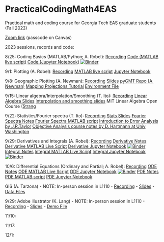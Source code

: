 # PracticalCodingMath4EAS
Practical math and coding course for Georgia Tech EAS graduate students (Fall 2023)

[Zoom link](https://gatech.zoom.us/j/93274070063?pwd=SXlaL3duZzRLTG0wZk9Xa0Y1NGNDZz09) (passcode on Canvas)

2023 sessions, records and code:

8/25: Coding Basics (MATLAB/Python; A. Robel):
[Recording](XX)
[Code (MATLAB live script)](https://github.com/aarobel/PracticalCodingMath4EAS/blob/main/MATLAB_basics.mlx)
[Code (Jupyter Notebook)](https://github.com/aarobel/PracticalCodingMath4EAS/blob/main/Python_basics.ipynb) [![Binder](https://mybinder.org/badge_logo.svg)](https://mybinder.org/v2/gh/aarobel/PracticalCodingMath4EAS/main?filepath=Python_basics.ipynb) 

9/1: Plotting (A. Robel):
[Recording](XX)
[MATLAB live script](https://github.com/aarobel/PracticalCodingMath4EAS/blob/main/Class3_dataIO_plot.mlx)
[Jupyter Notebook](https://github.com/aarobel/PracticalCodingMath4EAS/blob/main/Class3_dataIO_plot.ipynb)

9/8: Geographic Plotting (A. Newman):
[Recording](XX) 
[Slides](https://github.com/aarobel/PracticalCodingMath4EAS/blob/main/Class7_Coordinates-Taka2021-AndyUpdate2022.pptx)
[pyGMT Repo (A. Newman)](https://github.com/avnewman/pyGMT-Tutorial)
[Mapping Projections Tutorial](https://github.com/avnewman/pyGMT-Tutorial/blob/main/Mapping_projections.ipynb)
[Environment File](https://github.com/aarobel/PracticalCodingMath4EAS/blob/main/pygmt_environment.yml)

9/15: Linear algebra/Interpolation/Smoothing (T. Ito):
[Recording](XX)
[Linear Algebra Slides](https://github.com/aarobel/PracticalCodingMath4EAS/blob/main/Class4_LinAlg.pptx)
[Interpolation and smoothing slides](https://github.com/aarobel/PracticalCodingMath4EAS/blob/main/Class5_Interp.pptx)
MIT Linear Algebra Open Course ([Strang](https://ocw.mit.edu/courses/mathematics/18-06-linear-algebra-spring-2010/)

9/22: Statistics/Fourier spectra (T. Ito):
[Recording](XX)
[Stats Slides](https://github.com/eas2655-taka/PracticalCodingMath4EAS/blob/main/Class6_Stats.pptx)
[Fourier Spectra Notes](https://github.com/aarobel/PracticalCodingMath4EAS/blob/main/Class12-Fourier.pptx)
[Fourier Spectra MATLAB script](https://github.com/aarobel/PracticalCodingMath4EAS/blob/main/Class12_Fourier.mlx)
[Introduction to Error Analysis by J.R.Taylor](https://ia801307.us.archive.org/14/items/TaylorJ.R.IntroductionToErrorAnalysis2ed/Taylor%20J.R.%20Introduction%20to%20error%20analysis%202ed_text.pdf)
[Objective Analysis course notes by D. Hartmann at Univ Washington](https://atmos.uw.edu/~dennis/552_Notes_ftp.html) 

9/29: Derivatives and Integrals (A. Robel):
[Recording](XX)
[Derivative Notes](https://github.com/aarobel/PracticalCodingMath4EAS/blob/main/Derivative%20review.pdf)
[Derivative MATLAB Live Script](https://github.com/aarobel/PracticalCodingMath4EAS/blob/main/Derivative_MATLAB.mlx)
[Derivative Jupyter Notebook](https://github.com/aarobel/PracticalCodingMath4EAS/blob/main/Derivative_notebook.ipynb) [![Binder](https://mybinder.org/badge_logo.svg)](https://mybinder.org/v2/gh/aarobel/PracticalCodingMath4EAS/8bdc4837544c33d162f7cc7b10b1b49cfcfb8bcf?urlpath=lab%2Ftree%2FDerivative_notebook.ipynb)
[Integral Notes](https://github.com/aarobel/PracticalCodingMath4EAS/blob/main/Numerical%20Integration.pdf)
[Integral MATLAB Live Script](https://github.com/aarobel/PracticalCodingMath4EAS/blob/main/Integral_MATLAB.mlx)
[Integral Jupyter Notebook](https://github.com/aarobel/PracticalCodingMath4EAS/blob/main/Integral_notebook.ipynb) [![Binder](https://mybinder.org/badge_logo.svg)](https://mybinder.org/v2/gh/aarobel/PracticalCodingMath4EAS/main?filepath=Integral_notebook.ipynb)

10/6: Differential Equations (Ordinary and Partial; A. Robel):
[Recording](XX)
[ODE Notes](https://github.com/aarobel/PracticalCodingMath4EAS/blob/main/ODE%20Review.pdf)
[ODE MATLAB Live Script](https://github.com/aarobel/PracticalCodingMath4EAS/blob/main/ODE_MATLAB.mlx)
[ODE Jupyter Notebook](https://github.com/aarobel/PracticalCodingMath4EAS/blob/main/ODE_notebook.ipynb) [![Binder](https://mybinder.org/badge_logo.svg)](https://mybinder.org/v2/gh/aarobel/PracticalCodingMath4EAS/main?filepath=ODE_notebook.ipynb)
[PDE Notes](https://github.com/aarobel/PracticalCodingMath4EAS/blob/main/PDE%20Review.pdf)
[PDE MATLAB script](https://github.com/aarobel/PracticalCodingMath4EAS/blob/main/PDE_MATLAB_deas.m)
[PDE Jupyter Notebook](https://github.com/aarobel/PracticalCodingMath4EAS/blob/main/PDE_notebook.ipynb)

GIS (A. Tarzona) - NOTE: In-person session in L1110 - [Recording](https://mediaspace.gatech.edu/media/GIS+Basics+%28ArcMAP%29/1_o9w0tm2g) - [Slides](https://github.com/aarobel/PracticalCodingMath4EAS/blob/main/GIS%20Demo_AT_09022022.pdf) - [Data Files](https://www.dropbox.com/s/wrvflwyl5scskhl/Raw%20Data.zip?dl=0)

9/29: Adobe Illustrator (K. Lang) - NOTE: In-person session in L1110 - [Recording](https://mediaspace.gatech.edu/media/Adobe+Illustrator+Basics/1_3y3ozxis) - [Slides](https://github.com/aarobel/PracticalCodingMath4EAS/blob/main/20220907_adobe_illustrator.pdf) - [Demo File](https://github.com/aarobel/PracticalCodingMath4EAS/blob/main/lang_2020_figure_2.ai)

11/10:

11/17: 

12/1:
